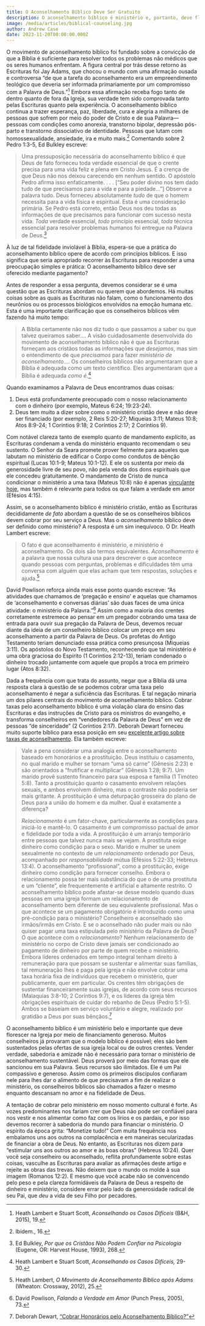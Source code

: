 ```yaml
---
title: O Aconselhamento Bíblico Deve Ser Gratuito
description: O aconselhamento bíblico é ministério e, portanto, deve florescer por meio de financiamento generoso, não cobrando daqueles que buscam cura em Cristo.
image: /media/articles/biblical-counseling.jpg
author: Andrew Case
date: 2023-11-20T00:00:00.000Z
---
```


<podcast-player id="6JIfqRTIHeN2jhXLGVlUZx"></podcast-player>

O movimento de aconselhamento bíblico foi fundado sobre a convicção de que a Bíblia é suficiente para resolver todos os problemas não médicos que os seres humanos enfrentam. A figura central por trás desse retorno às Escrituras foi Jay Adams, que chocou o mundo com uma afirmação ousada e controversa “de que a tarefa do aconselhamento era um empreendimento teológico que deveria ser informada primariamente por um compromisso com a Palavra de Deus.”[^1] Embora essa afirmação receba fogo tanto de dentro quanto de fora da Igreja, sua verdade tem sido comprovada tanto pelas Escrituras quanto pela experiência. O aconselhamento bíblico continua a trazer esperança, paz, liberdade, cura e alegria a milhares de pessoas que sofrem por meio do poder de Cristo e de sua Palavra—pessoas com condições como anorexia, transtorno bipolar, depressão pós-parto e transtorno dissociativo de identidade. Pessoas que lutam com homossexualidade, ansiedade, ira e muito mais.[^2] Comentando sobre 2 Pedro 1:3-5, Ed Bulkley escreve:

> Uma pressuposição necessária do aconselhamento bíblico é que Deus de fato forneceu toda verdade essencial de que o crente precisa para uma vida feliz e plena em Cristo Jesus. É a crença de que Deus não nos deixou carecendo em nenhum sentido. O apóstolo Pedro afirma isso enfaticamente. . . . [“Seu poder divino nos tem dado tudo de que precisamos para a vida e para a piedade…”] Observe a palavra tudo. Deus forneceu absolutamente _tudo_ de que o homem necessita para a vida física e espiritual. Esta é uma consideração primária. Se Pedro está correto, então Deus nos deu todas as informações de que precisamos para funcionar com sucesso nesta vida. _Toda_ verdade essencial, _todo_ princípio essencial, _toda_ técnica essencial para resolver problemas humanos foi entregue na Palavra de Deus.[^3]

À luz de tal fidelidade inviolável à Bíblia, espera-se que a prática do aconselhamento bíblico opere de acordo com princípios bíblicos. E isso significa que seria apropriado recorrer às Escrituras para responder a uma preocupação simples e prática: O aconselhamento bíblico deve ser oferecido mediante pagamento?

Antes de responder a essa pergunta, devemos considerar se é uma questão que as Escrituras abordam ou querem que abordemos. Há muitas coisas sobre as quais as Escrituras não falam, como o funcionamento dos neurônios ou os processos biológicos envolvidos na emoção humana etc. Esta é uma importante clarificação que os conselheiros bíblicos vêm fazendo há muito tempo:

> A Bíblia certamente não nos diz tudo o que passamos a saber ou que talvez queiramos saber…. A visão cuidadosamente desenvolvida do movimento de aconselhamento bíblico não é que as Escrituras forneçam aos cristãos todas as informações que _desejamos_, mas sim o entendimento de que _precisamos_ para fazer _ministério de aconselhamento_…. Os conselheiros bíblicos não argumentaram que a Bíblia é adequada como um texto científico. Eles argumentaram que a Bíblia é adequada _como é_.[^4]

Quando examinamos a Palavra de Deus encontramos duas coisas:

1. Deus está profundamente preocupado com o nosso relacionamento com o dinheiro (por exemplo, Mateus 6:24; 19:23-24).
2. Deus tem muito a dizer sobre como o ministério cristão deve e não deve ser financiado (por exemplo, 2 Reis 5:20-27; Miqueias 3:11; Mateus 10:8; Atos 8:9-24; 1 Coríntios 9:18; 2 Coríntios 2:17; 2 Coríntios 9).

Com notável clareza tanto de exemplo quanto de mandamento explícito, as Escrituras condenam a venda do ministério enquanto recomendam o seu sustento. O Senhor da Seara promete prover fielmente para aqueles que labutam no ministério de edificar o Corpo como condutos de bênção espiritual (Lucas 10:1-9; Mateus 10:1-12). E ele os sustenta por meio da generosidade livre de seu povo, não pela venda dos dons espirituais que ele concedeu gratuitamente. O mandamento de Cristo de nunca condicionar o ministério a uma taxa (Mateus 10:8) não é apenas [vinculante hoje](https://sellingjesus.org/articles/freely-give-today), mas também é relevante para todos os que falam a verdade em amor (Efésios 4:15).

Assim, se o aconselhamento bíblico é ministério cristão, então as Escrituras decididamente _de fato_ abordam a questão de se os conselheiros bíblicos devem cobrar por seu serviço a Deus. Mas o _aconselhamento_ bíblico deve ser definido como ministério? A resposta é um sim inequívoco. O Dr. Heath Lambert escreve:

> O fato é que aconselhamento é ministério, e ministério é aconselhamento. Os dois são termos equivalentes. _Aconselhamento_ é a palavra que nossa cultura usa para descrever o que acontece quando pessoas com perguntas, problemas e dificuldades têm uma conversa com alguém que elas acham que tem respostas, soluções e ajuda.[^5]

David Powlison reforça ainda mais esse ponto quando escreve: “As atividades que chamamos de ‘pregação e ensino’ e aquelas que chamamos de ‘aconselhamento e conversas diárias’ são duas faces de uma única atividade: o ministério da Palavra.”[^6] Assim como a maioria dos crentes corretamente estremece ao pensar em um pregador cobrando uma taxa de entrada para ouvir sua pregação da Palavra de Deus, devemos recuar diante da ideia de um conselheiro bíblico colocar um preço em seu aconselhamento a partir da Palavra de Deus. Os profetas do Antigo Testamento teriam denunciado essa prática como presunçosa (Miqueias 3:11). Os apóstolos do Novo Testamento, reconhecendo que tal ministério é uma obra graciosa do Espírito (1 Coríntios 2:12-13), teriam condenado o dinheiro trocado juntamente com aquele que propôs a troca em primeiro lugar (Atos 8:32).

Dada a frequência com que trata do assunto, negar que a Bíblia dá uma resposta clara à questão de se podemos cobrar uma taxa pelo aconselhamento é negar a suficiência das Escrituras. E tal negação minaria um dos pilares centrais do movimento de aconselhamento bíblico. Cobrar taxas pelo aconselhamento bíblico é uma violação clara do ensino das Escrituras e das instruções de Cristo para os ministros do evangelho, e transforma conselheiros em “vendedores da Palavra de Deus” em vez de pessoas “de sinceridade” (2 Coríntios 2:17). Deborah Dewart forneceu muito suporte bíblico para essa posição em seu [excelente artigo sobre taxas de aconselhamento](https://sellingjesus.org/articles/counseling-fees). Ela também escreve:

> Vale a pena considerar uma analogia entre o aconselhamento baseado em honorários e a prostituição. Deus instituiu o casamento, no qual marido e mulher se tornam “uma só carne” (Gênesis 2:23) e são orientados a “frutificar e multiplicar” (Gênesis 1:28; 9:7). Um marido provê sustento financeiro para sua esposa e família (1 Timóteo 5:8). Tanto a prostituição quanto o casamento envolvem relações sexuais, e ambos envolvem dinheiro, mas o contraste não poderia ser mais gritante. A prostituição é uma deturpação grosseira do plano de Deus para a união do homem e da mulher. Qual é exatamente a diferença?
>
> _Relacionamento_ é um fator-chave, particularmente as condições para iniciá-lo e mantê-lo. O casamento é um compromisso pactual de amor e fidelidade por toda a vida. A prostituição é um arranjo temporário entre pessoas que talvez nunca mais se vejam. A prostituta exige dinheiro como condição para o sexo. Marido e mulher se unem sexualmente no contexto de um _relacionamento_ ordenado por Deus, acompanhado por _responsabilidade_ mútua (Efésios 5:22-33; Hebreus 13:4). O aconselhamento “profissional”, como a prostituição, exige dinheiro como condição para fornecer conselho. Embora o relacionamento possa ter mais substância do que o de uma prostituta e um “cliente”, ele frequentemente é artificial e altamente restrito. O aconselhamento bíblico pode afastar-se desse modelo quando duas pessoas em uma igreja formam um relacionamento de aconselhamento bem diferente de seu equivalente profissional. Mas o que acontece se um pagamento obrigatório é introduzido como uma pré-condição para o ministério? Conselheiro e aconselhado são irmãos/irmãs em Cristo. E se o aconselhado não puder mais ou não quiser pagar uma taxa estipulada pelo ministério da Palavra de Deus? O que acontece com o _relacionamento_? Nenhum relacionamento de ministério no corpo de Cristo deve jamais ser condicionado ao pagamento de dinheiro por parte de quem recebe o ministério. Embora líderes ordenados em tempo integral tenham direito à remuneração para que possam se sustentar e alimentar suas famílias, tal remuneração lhes é paga pela igreja e não envolve cobrar uma taxa horária fixa de indivíduos que recebem o ministério, quer publicamente, quer em particular. Os crentes têm obrigações de sustentar financeiramente suas igrejas, de acordo com seus recursos (Malaquias 3:8-10; 2 Coríntios 9:7), e os líderes da igreja têm obrigações espirituais de cuidar do rebanho de Deus (Pedro 5:1-5). Ambos se baseiam em serviço voluntário e alegre, realizado por gratidão a Deus por suas bênçãos.[^7]

O aconselhamento bíblico é um ministério belo e importante que deve florescer na Igreja por meio de financiamento generoso. Muitos conselheiros já provaram que o modelo bíblico é possível; eles são bem sustentados pelas ofertas de sua igreja local ou de outros crentes. Vender verdade, sabedoria e amizade não é necessário para tornar o ministério de aconselhamento sustentável. Deus proverá por meio das formas que ele sancionou em sua Palavra. Seus recursos são ilimitados. Ele é um Pai compassivo e generoso. Assim como os primeiros discípulos confiaram nele para lhes dar o alimento de que precisavam a fim de realizar o ministério, os conselheiros bíblicos são chamados a fazer o mesmo enquanto descansam no amor e na fidelidade de Deus.

A tentação de cobrar pelo ministério em nosso momento cultural é forte. As vozes predominantes nos fariam crer que Deus não pode ser confiável para nos vestir e nos alimentar como faz com os lírios e os pardais, e por isso devemos recorrer à sabedoria do mundo para financiar o ministério. O espírito da época grita: “Monetize tudo!” Com muita frequência nos embalamos uns aos outros na complacência e em maneiras secularizadas de financiar a obra de Deus. No entanto, as Escrituras nos dizem para “estimular uns aos outros ao amor e às boas obras” (Hebreus 10:24). Quer você seja conselheiro ou aconselhado, reflita profundamente sobre estas coisas, vasculhe as Escrituras para avaliar as afirmações deste artigo e rejeite as obras das trevas. Não deixem que o mundo os molde à sua imagem (Romanos 12:2). E mesmo que você acabe não se convencendo pelo peso e pela clareza formidáveis da Palavra de Deus a respeito de dinheiro e ministério, considere errar pelo lado da generosidade radical de seu Pai, que _deu_ a vida de seu Filho por pecadores.


[^1]: Heath Lambert e Stuart Scott, _Aconselhando os Casos Difíceis_ (B&H, 2015), 19.

[^2]: Ibidem., 16.

[^3]: Ed Bulkley, _Por que os Cristãos Não Podem Confiar na Psicologia_ (Eugene, OR: Harvest House, 1993), 268.

[^4]: Heath Lambert e Stuart Scott, _Aconselhando os Casos Difíceis,_ 29-30.

[^5]: Heath Lambert, _O Movimento de Aconselhamento Bíblico após Adams_ (Wheaton: Crossway, 2012), 25.

[^6]: David Powlison, _Falando a Verdade em Amor_ (Punch Press, 2005), 73.

[^7]: Deborah Dewart, [“Cobrar Honorários pelo Aconselhamento Bíblico?”](https://sellingjesus.org/articles/counseling-fees#iv-worldly-model)
